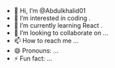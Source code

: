 - 👋 Hi, I’m @Abdulkhalid01
- 👀 I’m interested in coding .
- 🌱 I’m currently learning React .
- 💞️ I’m looking to collaborate on ...
- 📫 How to reach me ...
- 😄 Pronouns: ...
- ⚡ Fun fact: ...

<!---
Abdulkhalid01/Abdulkhalid01 is a ✨ special ✨ repository because its `README.md` (this file) appears on your GitHub profile.
You can click the Preview link to take a look at your changes.
--->
